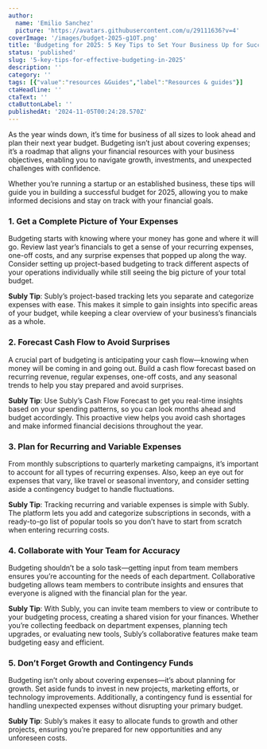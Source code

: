 ```yaml
---
author:
  name: 'Emilio Sanchez'
  picture: 'https://avatars.githubusercontent.com/u/29111636?v=4'
coverImage: '/images/budget-2025-g1OT.png'
title: 'Budgeting for 2025: 5 Key Tips to Set Your Business Up for Success'
status: 'published'
slug: '5-key-tips-for-effective-budgeting-in-2025'
description: ''
category: ''
tags: [{"value":"resources &Guides","label":"Resources & guides"}]
ctaHeadline: ''
ctaText: ''
ctaButtonLabel: ''
publishedAt: '2024-11-05T00:24:28.570Z'
---
```


As the year winds down, it’s time for business of all sizes to look ahead and plan their next year budget. Budgeting isn’t just about covering expenses; it’s a roadmap that aligns your financial resources with your business objectives, enabling you to navigate growth, investments, and unexpected challenges with confidence.

Whether you’re running a startup or an established business, these tips will guide you in building a successful budget for 2025, allowing you to make informed decisions and stay on track with your financial goals.

### **1. Get a Complete Picture of Your Expenses**

Budgeting starts with knowing where your money has gone and where it will go. Review last year’s financials to get a sense of your recurring expenses, one-off costs, and any surprise expenses that popped up along the way. Consider setting up project-based budgeting to track different aspects of your operations individually while still seeing the big picture of your total budget.

**Subly Tip**: Subly’s project-based tracking lets you separate and categorize expenses with ease. This makes it simple to gain insights into specific areas of your budget, while keeping a clear overview of your business’s financials as a whole.

### **2. Forecast Cash Flow to Avoid Surprises**

A crucial part of budgeting is anticipating your cash flow—knowing when money will be coming in and going out. Build a cash flow forecast based on recurring revenue, regular expenses, one-off costs, and any seasonal trends to help you stay prepared and avoid surprises.

**Subly Tip**: Use Subly’s Cash Flow Forecast to get you real-time insights based on your spending patterns, so you can look months ahead and budget accordingly. This proactive view helps you avoid cash shortages and make informed financial decisions throughout the year.

### **3. Plan for Recurring and Variable Expenses**

From monthly subscriptions to quarterly marketing campaigns, it’s important to account for all types of recurring expenses. Also, keep an eye out for expenses that vary, like travel or seasonal inventory, and consider setting aside a contingency budget to handle fluctuations.

**Subly Tip**: Tracking recurring and variable expenses is simple with Subly. The platform lets you add and categorize subscriptions in seconds, with a ready-to-go list of popular tools so you don’t have to start from scratch when entering recurring costs.

### **4. Collaborate with Your Team for Accuracy**

Budgeting shouldn’t be a solo task—getting input from team members ensures you’re accounting for the needs of each department. Collaborative budgeting allows team members to contribute insights and ensures that everyone is aligned with the financial plan for the year.

**Subly Tip**: With Subly, you can invite team members to view or contribute to your budgeting process, creating a shared vision for your finances. Whether you’re collecting feedback on department expenses, planning tech upgrades, or evaluating new tools, Subly’s collaborative features make team budgeting easy and efficient.

### **5. Don’t Forget Growth and Contingency Funds**

Budgeting isn’t only about covering expenses—it’s about planning for growth. Set aside funds to invest in new projects, marketing efforts, or technology improvements. Additionally, a contingency fund is essential for handling unexpected expenses without disrupting your primary budget.

**Subly Tip**: Subly’s makes it easy to allocate funds to growth and other projects, ensuring you’re prepared for new opportunities and any unforeseen costs.